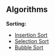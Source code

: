 ## Algorithms ##
**Sorting:**

 - [Insertion Sort](https://github.com/ogycode/Algorithms/tree/master/src/Algorithms/InsertionSort)
 - [Selection Sort](https://github.com/ogycode/Algorithms/tree/master/src/Algorithms/SelectionSort)
 - [Bubble Sort](https://github.com/ogycode/Algorithms/tree/master/src/Algorithms/BubbleSort)